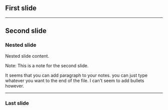## First slide

---

## Second slide


### Nested slide

Nested slide content.

Note:
This is a note for the second slide.

It seems that you can add paragraph to your notes. you can just type
whatever you want to the end of the file. I can't seem to add bullets
however.

---

### Last slide
